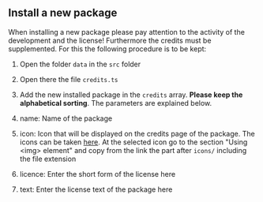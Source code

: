## Install a new package

When installing a new package please pay attention to the activity of the development and the license!
Furthermore the credits must be supplemented. For this the following procedure is to be kept:

1. Open the folder `data` in the `src` folder
1. Open there the file `credits.ts`
1. Add the new installed package in the `credits` array. **Please keep the alphabetical sorting**. The parameters are explained below.

1. name: Name of the package
1. icon: Icon that will be displayed on the credits page of the package. The icons can be taken [here](https://devicon.dev/). At the selected icon go to the section "Using \<img> element" and copy from the link the part after `icons/` including the file extension
1. licence: Enter the short form of the license here
1. text: Enter the license text of the package here
